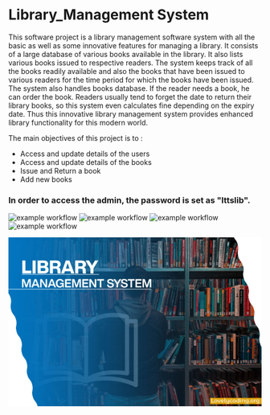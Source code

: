 # Library_Management System

This software project is a library management software system with all the basic as well as some innovative features for managing a library. It consists of a large database of various books available in the library. It also lists various books issued to respective readers. The system keeps track of all the books readily available and also the books that have been issued to various readers for the time period for which the books have been issued. The system also handles books database. If the reader needs a book, he can order the book. Readers usually tend to forget the date to return their library books, so this system even calculates fine depending on the expiry date. Thus this innovative library management system provides enhanced library functionality for this modern world.

The main objectives of this project is to :
* Access and update details of the users
* Access and update details of the books
* Issue and Return a book
* Add new books

### In order to access the admin, the password is set as "lttslib".

![example workflow](https://github.com/Rohinik7/LTTS_MiniProject/actions/workflows/gitinspector.yml/badge.svg)
![example workflow](https://github.com/Rohinik7/LTTS_MiniProject/actions/workflows/unity.yml/badge.svg)
![example workflow](https://github.com/Rohinik7/LTTS_MiniProject/actions/workflows/cpp-check.yml/badge.svg)
![example workflow](https://github.com/Rohinik7/LTTS_MiniProject/actions/workflows/c-cpp.yml/badge.svg)





![alt text](https://github.com/Rohinik7/LTTS_MiniProject/blob/main/Library-Management-System.jpg?raw=true)

